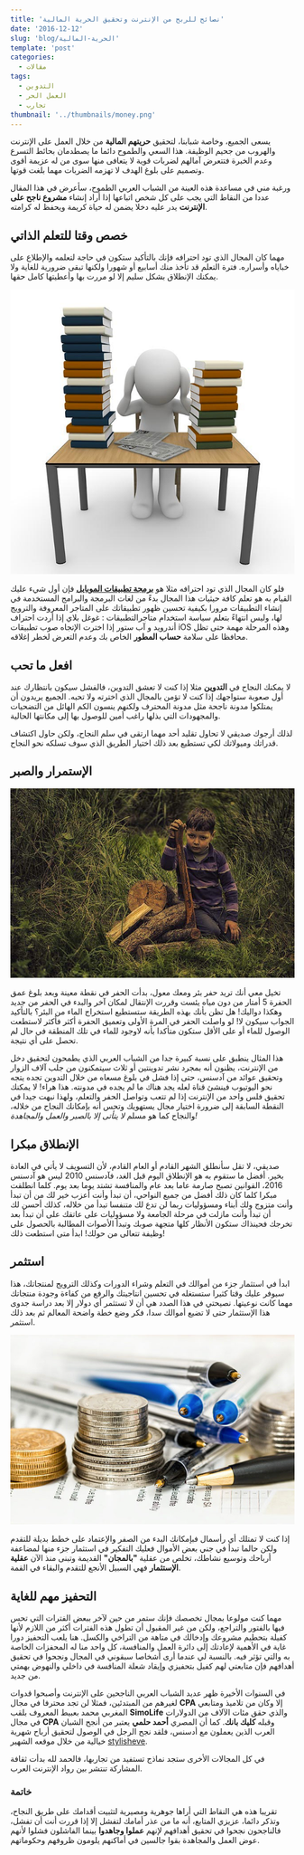 ```yaml
---
title: 'نصائح للربح من الإنترنت وتحقيق الحرية المالية'
date: '2016-12-12'
slug: 'blog/الحرية-المالية'
template: 'post'
categories:
  - مقالات
tags:
  - التدوين
  - العمل الحر
  - تجارب
thumbnail: '../thumbnails/money.png'
---
```


يسعى الجميع، وخاصة شبابنا، لتحقيق **حريتهم المالية** من خلال العمل على الإنترنت والهروب من جحيم الوظيفة. هذا السعي والطموح دائما ما يصطدمان بحائط التسرع وعدم الخبرة فتتعرض آمالهم لضربات قوية لا يتعافى منها سوى من له عزيمة أقوى وتصميم على بلوغ الهدف لا تهزمه الضربات مهما بلغت قوتها.

ورغبة مني في مساعدة هذه العينة من الشباب العربي الطموح، سأعرض في هذا المقال عددا من النقاط التي يجب على كل شخص اتباعها إذا أراد إنشاء **مشروع ناجح على الإنترنت** يدر عليه دخلا يضمن له حياة كريمة ويحفظ له كرامته.

## خصص وقتا للتعلم الذاتي

مهما كان المجال الذي تود احترافه فإنك بالتأكيد ستكون في حاجة لتعلمه والإطلاع على خباياه وأسراره. فترة التعلم قد تأخذ منك أسابيع أو شهورا ولكنها تبقى ضرورية للغاية ولا يمكنك الإنطلاق بشكل سليم إلا لو مررت بها وأعطيتها كامل حقها.

[![التعلم الذاتي](../images/learning.jpg)](../images/learning.jpg)

فلو كان المجال الذي تود احترافه مثلا هو [**برمجة تطبيقات الموبايل**](http://www.tutomena.com/web-development/%d8%a8%d8%b1%d9%85%d8%ac%d8%a9-%d8%aa%d8%b7%d8%a8%d9%8a%d9%82%d8%a7%d8%aa-%d8%a7%d9%84%d9%85%d9%88%d8%a8%d8%a7%d9%8a%d9%84/) فإن أول شيء عليك القيام به هو تعلم كافة حيثيات هذا المجال بدءً من لغات البرمجة والبرامج المستخدمة في إنشاء التطبيقات مرورا بكيفية تحسين ظهور تطبيقاتك على المتاجر المعروفة والترويج لها، وليس انتهاءً بتعلم سياسة استخدام متاجرالتطبيقات : غوغل بلاي إذا أردت احتراف أندرويد و آب ستور إذا اخترت الإتجاه صوب تطبيقات iOS وهذه المرحلة مهمة حتى تظل محافظا على سلامة **حساب المطور** الخاص بك وعدم التعرض لخطر إغلاقه.

## افعل ما تحب

لا يمكنك النجاح في **التدوين** مثلا إذا كنت لا تعشق التدوين، فالفشل سيكون بانتظارك عند أول صعوبة ستواجهك إذا كنت لا تؤمن بالمجال الذي اخترته ولا تحبه. الجميع يريدون أن يمتلكوا مدونة ناجحة مثل مدونة المحترف ولكنهم ينسون الكم الهائل من التضحيات والمجهودات التي بذلها راغب أمين للوصول بها إلى مكانتها الحالية.

لذلك أرجوك صديقي لا تحاول تقليد أحد مهما ارتقى في سلم النجاح، ولكن حاول اكتشاف قدراتك وميولاتك لكي تستطيع بعد ذلك اختيار الطريق الذي سوف تسلكه نحو النجاح.

## الإستمرار والصبر

[![الإستمرار في العمل](../images/keep-working.jpg)](../images/keep-working.jpg)

تخيل معي أنك تريد حفر بئر ومعك معول، بدأت الحفر في نقطة معينة وبعد بلوغ عمق الحفرة 5 أمتار من دون مياه يئست وقررت الإنتقال لمكان آخر والبدء في الحفر من جديد وهكذا دواليك! هل تظن بأنك بهذه الطريقة ستستطيع استخراج الماء من البئر؟ بالتأكيد الجواب سيكون لا! لو واصلت الحفر في المرة الأولى وتعميق الحفرة أكثر فأكثر لاستطعت الوصول للماء أو على الأقل ستكون متأكدا بأنه لاوجود للماء في تلك المنطقة في حال لم تحصل على أي نتيجة.

هذا المثال ينطبق على نسبة كبيرة جدا من الشباب العربي الذي يطمحون لتحقيق دخل من الإنترنت، يظنون أنه بمجرد نشر تدوينتين أو ثلاث سيتمكنون من جلب آلاف الزوار وتحقيق عوائد من آدسنس، حتى إذا فشل في بلوغ مسعاه من خلال التدوين تجده يتجه نحو اليوتيوب فينشئ قناة لعله يجد هناك ما لم يجده في مدونته. هذا هراء! لا يمكنك تحقيق فلس واحد من الإنترنت إذا لم تتعب وتواصل الحفر والتعلم، ولهذا نبهت جيدا في النقطة السابقة إلى ضرورة اختيار مجال يستهويك وتحس أنه بإمكانك النجاح من خلاله، والنجاح كما هو مسلم _لا يتأتى إلا بالصبر والعمل والمجاهدة!_

## الإنطلاق مبكرا

صديقي، لا تقل سأنطلق الشهر القادم أو العام القادم، لأن التسويف لا يأتي في العادة بخير. أفضل ما ستقوم به هو الإنطلاق اليوم قبل الغد، فآدسنس 2010 ليس هو آدسنس 2016، القوانين تصبح صارمة عاما بعد عام والمنافسة تشتد يوما بعد يوم. كلما انطلقت مبكرا كلما كان ذلك أفضل من جميع النواحي، أن تبدأ وأنت أعزب خير لك من أن تبدأ وأنت متزوج ولك أبناء ومسؤوليات ربما لن تدع لك متنفسا تبدأ من خلاله، كذلك أحسن لك أن تبدأ وأنت مازلت في مرحلة الجامعة ولا مسؤوليات على عاتقك على أن تبدأ بعد تخرجك فحينذاك ستكون الأنظار كلها متجهة صوبك وتبدأ الأصوات المطالبة بالحصول على وظيفة تتعالى من حولك! ابدأ متى استطعت ذلك!

## استثمر

ابدأ في استثمار جزء من أموالك في التعلم وشراء الدورات وكذلك الترويج لمنتجاتك، هذا سيوفر عليك وقتا كثيرا ستستغله في تحسين انتاجيتك والرفع من كفاءة وجودة منتجاتك مهما كانت نوعيتها. نصيحتي في هذا الصدد هي أن لا تستثمر أي دولار إلا بعد دراسة جدوى هذا الإستثمار حتى لا تضيع أموالك سدا، فكر وضع خطة واضحة المعالم ثم بعد ذلك استثمر.

[![الإستثمار](../images/invest-money.jpg)](../images/invest-money.jpg)

إذا كنت لا تمتلك أي رأسمال فبإمكانك البدء من الصفر والإعتماد على خطط بديلة للتقدم ولكن حالما تبدأ في جني بعض الأموال فعليك التفكير في استثمار جزء منها لمضاعفة أرباحك وتوسيع نشاطك، تخلص من عقلية **"بالمجان"** القديمة وتبنى منذ الآن **عقلية الإستثمار** فهي السبيل الأنجع للتقدم والبقاء في القمة.

## التحفيز مهم للغاية

مهما كنت مولوعا بمجال تخصصك فإنك ستمر من حين لآخر ببعض الفترات التي تحس فيها بالفتور والتراجع، ولكن من غير المقبول أن تطول هذه الفترات أكثر من اللازم لأنها كفيلة بتحطيم مشروعك وإدخالك في متاهة من التراخي والكسل. هنا يلعب التحفيز دورا غاية في الأهمية لإعادتك إلى دائرة العمل والمنافسة، كل واحد منا له المحفزات الخاصة به والتي تؤثر فيه. بالنسبة لي عندما أرى أشخاصا سبقوني في المجال ونجحوا في تحقيق أهدافهم فإن متابعتي لهم كفيل بتحفيزي وإيقاد شعلة المنافسة في داخلي والنهوض بهمتي من جديد.

في السنوات الأخيرة ظهر عديد الشباب العربي الناجحين على الإنترنت وأصبحوا قدوات لغيرهم من المبتدئين، فمثلا لن تجد محترفا في مجال **CPA** إلا وكان من تلاميذ ومتابعي المغربي محمد بعبيط المعروف بلقب **SimoLife** والذي حقق مئات الآلاف من الدولارات في مجال **CPA** وقبله **كليك بانك**. كما أن المصري **أحمد حلمي** يعتبر من أنجح الشبان العرب الذين يعملون مع أدسنس، فلقد نجح الرجل في الوصول لتحقيق أرباح شهرية خيالية من خلال موقعه الشهير [stylisheve](http://www.stylisheve.com/).

في كل المجالات الأخرى ستجد نماذج تستفيد من تجاربها، فالحمد لله بدأت ثقافة المشاركة تنتشر بين رواد الإنترنت العرب.

### خاتمة

تقريبا هذه هي النقاط التي أراها جوهرية ومصيرية لتثبيت أقدامك على طريق النجاح، وتذكر دائما، عزيزي المتابع، أنه ما من عذر أمامك لتفشل إلا إذا قررت أنت أن تفشل، فالناجحون نجحوا في تحقيق أهدافهم لإنهم **عملوا وجاهدوا** بينما الفاشلون فشلوا لأنهم عوض العمل والمجاهدة بقوا جالسين في أماكنهم يلومون ظروفهم وحكوماتهم.
